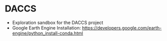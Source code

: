 # DACCS

* Exploration sandbox for the DACCS project
* Google Earth Engine Installation: https://developers.google.com/earth-engine/python_install-conda.html

